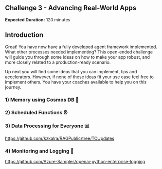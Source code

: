 ## Challenge 3 - Advancing Real-World Apps

**Expected Duration:** 120 minutes

## Introduction

Great! You have now have a fully developed agent framework implemented. What other processes needed implementing? This open-ended challenge will guide you through some ideas on how to make your app robust, and more closely related to a production-ready scenario. 

Up next you will find some ideas that you can implement, tips and accelerators. However, if none of these ideas fit your use case feel free to implement others. You have your coaches available to help you on this journey.

### 1) Memory using Cosmos DB 🧠


### 2) Scheduled Functions ⏰


### 3) Data Processing for Everyone 📊
https://github.com/kzkalra/RAGPublic/tree/TCUpdates

### 4) Monitoring and Logging 📜
https://github.com/Azure-Samples/openai-python-enterprise-logging